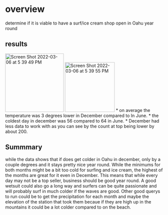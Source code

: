 # overview
determine if it is viable to have a surf/ice cream shop open in Oahu year round
## results
  
  <img width="187" alt="Screen Shot 2022-03-06 at 5 39 49 PM" src="https://user-images.githubusercontent.com/39388246/156953522-9a1b38f6-5ebc-407a-b587-757206d9add4.png">
<img width="159" alt="Screen Shot 2022-03-06 at 5 39 55 PM" src="https://user-images.githubusercontent.com/39388246/156953529-654b983d-619b-479b-af53-7d438d920826.png">
* on average the temperature was 3 degrees lower in December compared to In June.
* the coldest day in december was 56 compared to 64 in June.
* December had less data to work with as you can see by the count at top being lower by about 200.


## Summmary
while the data shows that if does get colder in Oahu in december, only by a couple degrees and it stays pretty nice year round. While the minimums for both months might be a bit too cold for surfing and ice cream, the highest of the months are great for it even in December. This means that while every day may not be a top seller, business should be good year round. A good wetsuit could also go a long way and surfers can be quite passionate and will probably surf in much colder if the waves are good. Other good querys to run could be to get the precipitation for each month and maybe the elevation of the station that took them becaue if they are high up in the mountains it could be a lot colder compared to on the beach.

